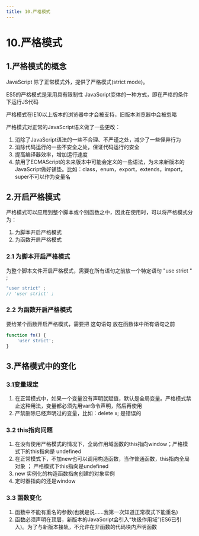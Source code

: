 ```yaml
---
title: 10.严格模式
---
```

# 10.严格模式

## 1.严格模式的概念

JavaScript 除了正常模式外，提供了严格模式(strict mode)。

ES5的严格模式是采用具有限制性 JavaScript变体的一种方式，即在严格的条件下运行JS代码

严格模式在IE10以上版本的浏览器中才会被支持，旧版本浏览器中会被忽略

严格模式对正常的JavaScript语义做了一些更改：

1. 消除了JavaScript语法的一些不合理、不严谨之处，减少了一些怪异行为
2. 消除代码运行的一些不安全之处，保证代码运行的安全
3. 提高编译器效率，增加运行速度
4. 禁用了ECMAScript的未来版本中可能会定义的一些语法，为未来新版本的JavaScript做好铺垫。比如：class，enum，export，extends，import，super不可以作为变量名

## 2.开启严格模式

严格模式可以应用到整个脚本或个别函数之中，因此在使用时，可以将严格模式分为：

1. 为脚本开启严格模式
2. 为函数开启严格模式



### 2.1 为脚本开启严格模式

为整个脚本文件开启严格模式，需要在所有语句之前放一个特定语句 "use strict " ;

```javascript
"user strict" ;
// 'user strict' ;
```

### 2.2 为函数开启严格模式

要给某个函数开启严格模式，需要把 这句语句 放在函数体中所有语句之前

```javascript
function fn() {
	'user strict';
}
```



## 3.严格模式中的变化

### 3.1变量规定

1. 在正常模式中，如果一个变量没有声明就赋值，默认是全局变量。严格模式禁止这种用法，变量都必须先用var命令声明，然后再使用
2. 严禁删除已经声明过的变量，比如：delete x; 是错误的

### 3.2 this指向问题

1. 在没有使用严格模式的情况下，全局作用域函数的this指向window；严格模式下的this指向是 undefined
2. 在正常模式下，不加new也可以调用构造函数，当作普通函数，this指向全局对象 ； 严格模式下this指向是undefined
3. new 实例化的构造函数指向创建的对象实例
4. 定时器指向的还是window

### 3.3 函数变化

1. 函数中不能有重名的参数(也就是说……我第一次知道正常模式下能重名)
2. 函数必须声明在顶层，新版本的JavaScript会引入“块级作用域”(ES6已引入)。为了与新版本接轨，不允许在非函数的代码块内声明函数